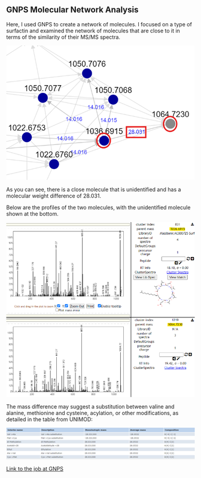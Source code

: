 ## GNPS Molecular Network Analysis

Here, I used GNPS to create a network of molecules. I focused on a type of surfactin and examined the network of molecules that are close to it in terms of the similarity of their MS/MS spectra.

![Network Image](../images/GNPS%20network.png)

As you can see, there is a close molecule that is unidentified and has a molecular weight difference of 28.031.

Below are the profiles of the two molecules, with the unidentified molecule shown at the bottom.

![Molecular Profiles](../images/GNPS%20profiles.png)

The mass difference may suggest a substitution between valine and alanine, methionine and cysteine, acylation, or other modifications, as detailed in the table from UNIMOD:

![UNIMOD Table](../images/GNPS%20UNIMOD.png)

[Link to the job at GNPS](https://gnps.ucsd.edu/ProteoSAFe/status.jsp?task=5e44c9fb091c4ce7bd7ab81a71d061e2)
